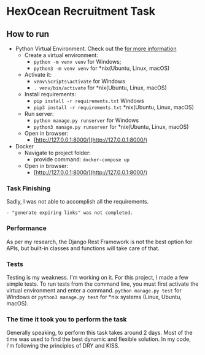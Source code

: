 # HexOcean Recruitment Task

## How to run

* Python Virtual Environment. 
Check out the [for more information](https://packaging.python.org/en/latest/guides/installing-using-pip-and-virtual-environments/#creating-a-virtual-environment)
  - Create a virtual environment:
    + `python -m venv venv` for Windows;
    + `python3 -m venv venv` for *nix(Ubuntu, Linux, macOS)
  - Activate it:
    + `venv\Scripts\activate` for Windows
    + `. venv/bin/activate` for *nix(Ubuntu, Linux, macOS)
  - Install requirements:
    + `pip install -r requirements.txt` Windows
    + `pip3 install -r requirements.txt` *nix(Ubuntu, Linux, macOS)
  - Run server:
    + `python manage.py runserver` for Windows
    + `python3 manage.py runserver` for *nix(Ubuntu, Linux, macOS)
  - Open in browser:
    + [http://127.0.0.1:8000/](http://127.0.0.1:8000/)
* Docker
  - Navigate to project folder:
    + provide command: `docker-compose up`
  - Open in browser:
    + [http://127.0.0.1:8000/](http://127.0.0.1:8000/)
### Task Finishing
Sadly, I was not able to accomplish all the requirements.

    - "generate expiring links" was not completed.


### Performance
As per my research, the Django Rest Framework is not the best option for APIs, but 
built-in classes and functions will take care of that.

### Tests
Testing is my weakness. I'm working on it. 
For this project, I made a few simple tests.
To run tests from the command line, you must first activate 
the virtual environment and enter a command.
`python manage.py test` for Windows or
`python3 manage.py test` for *nix systems (Linux, Ubuntu, macOS).

### The time it took you to perform the task
Generally speaking, to perform this task takes around 2 days.
Most of the time was used to find the best dynamic and flexible solution.
In my code, I'm following the principles of DRY and KISS.

